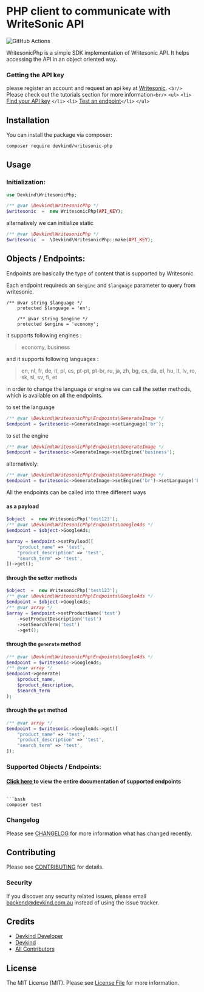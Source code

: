 # PHP client to communicate with WriteSonic API

![GitHub Actions](https://github.com/devkind-au/writesonic-php/actions/workflows/main.yml/badge.svg)

WritesonicPhp is a simple SDK implementation of Writesonic API. It helps accessing the API in an object oriented way.

### Getting the API key

please register an account and request an api key at [Writesonic](https://writesonic.com). `<br/>` Please check out the tutorials section for more information`<br/>`   `<ul>` `<li>` [Find your API key](../docs/Find%20Api%20Key) `</li>` `<li>`  [Test an endpoint](../docs/Test%20An%20Endpoint)`</li>` `</ul>`

## Installation

You can install the package via composer:

```bash
composer require devkind/writesonic-php
```

## Usage

### Initialization:

```php
use Devkind\WritesonicPhp;

/** @var \Devkind\WritesonicPhp */
$writesonic  =  new WritesonicPhp(API_KEY);
```

alternatively we can initialize static

```php
/** @var \Devkind\WritesonicPhp */
$writesonic  =  \Devkind\WritesonicPhp::make(API_KEY);
```

## Objects / Endpoints:

Endpoints are basically the type of content that is supported by Writesonic.

Each endpoint requireds an `$engine` and `$language` parameter to query from writesonic.

```
/** @var string $language */
    protected $language = 'en';

    /** @var string $engine */
    protected $engine = 'economy';
```

it supports following engines :

> economy, business

and it supports following languages :

> en, nl, fr, de, it, pl, es, pt-pt, pt-br, ru, ja, zh, bg, cs, da, el, hu, lt, lv, ro, sk, sl, sv, fi, et

in order to change the language or engine we can call the setter methods, which is available on all the endpoints.

to set the language

```php
/** @var \Devkind\WritesonicPhp\Endpoints\GenerateImage */
$endpoint = $writesonic->GenerateImage->setLanguage('br');
```

to set the engine

```php
/** @var \Devkind\WritesonicPhp\Endpoints\GenerateImage */
$endpoint = $writesonic->GenerateImage->setEngine('business');
```

alternatively:

```php
/** @var \Devkind\WritesonicPhp\Endpoints\GenerateImage */
$endpoint = $writesonic->GenerateImage->setEngine('br')->setLanguage('br');
```

All the endpoints can be  called into three different ways

#### as a payload

```php
$object  =  new WritesonicPhp('test123');
/** @var \Devkind\WritesonicPhp\Endpoints\GoogleAds */
$endpoint = $object->GoogleAds;

$array = $endpoint->setPayload([
    "product_name" => 'test',
    "product_description" => 'test',
    "search_term" => 'test',
])->get();
```

#### through the setter methods

```php
$object  =  new WritesonicPhp('test123');
/** @var \Devkind\WritesonicPhp\Endpoints\GoogleAds */
$endpoint = $object->GoogleAds;
/** @var array */
$array = $endpoint->setProductName('test')
    ->setProductDescription('test')
    ->setSearchTerm('test')
    ->get();
```

#### through the `generate` method

```php
/** @var \Devkind\WritesonicPhp\Endpoints\GoogleAds */
$endpoint = $writesonic->GoogleAds;
/** @var array */
$endpoint->generate(
	$product_name,
	$product_description,
	$search_term
);
```

#### through the `get` method

```php
/** @var array */
$endpoint = $writesonic->GoogleAds->get([
    "product_name" => 'test',
    "product_description" => 'test',
    "search_term" => 'test',
]);
```

### Supported Objects / Endpoints:

#### [Click here ](https://github.com/devkindhq/writesonic-php/blob/main/endpoints.md) to view the entire documentation of supported endpoints


```### Testing

```bash
composer test
```
### Changelog

Please see [CHANGELOG](CHANGELOG.md) for more information what has changed recently.

## Contributing

Please see [CONTRIBUTING](CONTRIBUTING.md) for details.

### Security

If you discover any security related issues, please email backend@devkind.com.au instead of using the issue tracker.

## Credits

- [Devkind Developer](https://github.com/devkindhq)
- [Devkind](https://devkind.com.au)
- [All Contributors](../../contributors)

## License

The MIT License (MIT). Please see [License File](LICENSE.md) for more information.
